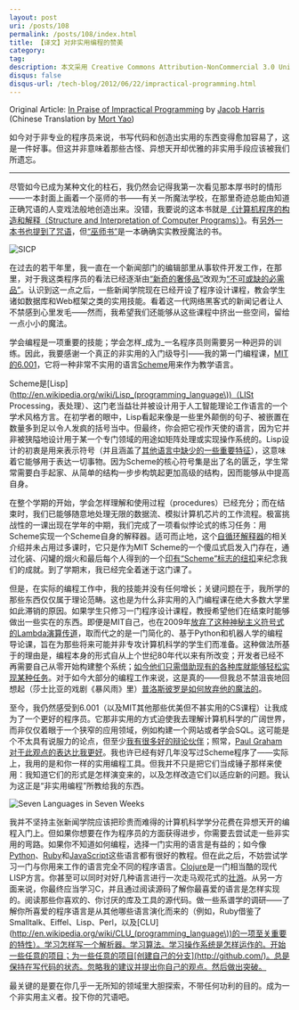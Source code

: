 ```yaml
---
layout: post
uri: /posts/108
permalink: /posts/108/index.html
title: 【译文】对非实用编程的赞美
category:
tag:
description: 本文采用 Creative Commons Attribution-NonCommercial 3.0 United States 授权。
disqus: false
disqus-url: /tech-blog/2012/06/22/impractical-programming.html
---
```

Original Article: [In Praise of Impractical Programming](http://www.niemanlab.org/2011/11/in-praise-of-impractical-programming/)
by [Jacob Harris](http://www.niemanlab.org/author/jharris/)  
(Chinese Translation by [Mort Yao](http://www.soimort.org/))

如今对于非专业的程序员来说，书写代码和创造出实用的东西变得愈加容易了，这是一件好事。但这并非意味着那些古怪、异想天开却优雅的非实用手段应该被我们所遗忘。
***

尽管如今已成为某种文化的柱石，我仍然会记得我第一次看见那本厚书时的情形——一本封面上画着一个巫师的书——有关一所魔法学校，在那里奇迹总能由知道正确咒语的人变戏法般地创造出来。没错，我要说的这本书就是[《计算机程序的构造和解释（Structure and Interpretation of Computer Programs）》](http://mitpress.mit.edu/sicp/)。有[另外一本书也提到了咒语](http://en.wikipedia.org/wiki/Harry_Potter)，但[“巫师书”](http://catb.org/jargon/html/W/Wizard-Book.html)是一本确确实实教授魔法的书。

![SICP](http://www.niemanlab.org/images/wizard-book-programming.jpg)

在过去的若干年里，我一直在一个新闻部门的编辑部里从事软件开发工作，在那里，对于我这类程序员的看法已经逐渐由[“新奇的奢侈品”](http://nymag.com/news/features/all-new/53344/)改观为[“不可或缺的必需品”](http://www.newsnerdjobs.com/)。认识到这一点之后，一些新闻学院现在已经开设了程序设计课程，教会学生诸如数据库和Web框架之类的实用技能。看着这一代网络黑客式的新闻记者让人不禁感到心里发毛——然而，我希望我们还能够从这些课程中挤出一些空间，留给一点小小的魔法。

学会编程是一项重要的技能；学会怎样_成为_一名程序员则需要另一种迥异的训练。因此，我要感谢一个真正的非实用的入门级导引——我的第一门编程课，[MIT的6.001](http://ocw.mit.edu/courses/electrical-engineering-and-computer-science/6-001-structure-and-interpretation-of-computer-programs-spring-2005/)，它将一种非常不实用的语言[Scheme](http://groups.csail.mit.edu/mac/projects/scheme/)用来作为教学语言。

Scheme是[Lisp](http://en.wikipedia.org/wiki/Lisp_(programming_language\))（LISt Processing，表处理）、这门老当益壮并被设计用于人工智能理论工作语言的一个学术风格方言。在初学者的眼中，Lisp看起来像是一些里外颠倒的句子、被嵌置在数量多到足以令人发疯的括号当中。但最终，你会把它视作天使的语言，因为它并非被狭隘地设计用于某一个专门领域的用途如矩阵处理或实现操作系统的。Lisp设计的初衷是用来表示符号（并且涵盖了[其他语言中缺少的一些重要特征](http://www.paulgraham.com/diff.html)），这意味着它能够用于表达一切事物。因为Scheme的核心符号集是出了名的匮乏，学生常常需要白手起家、从简单的结构一步步构筑起更加高级的结构，因而能够从中提高自身。

在整个学期的开始，学会怎样理解和使用过程（procedures）已经充分；而在结束时，我们已能够随意地处理无限的数据流、模拟计算机芯片的工作流程。极富挑战性的一课出现在学年的中期，我们完成了一项看似悖论式的练习任务：用Scheme实现一个Scheme自身的解释器。适可而止地，这个[自循环解释器](http://mitpress.mit.edu/sicp/full-text/book/book-Z-H-26.html#%_sec_4.1)的相关介绍并未占用过多课时，它只是作为MIT Scheme的一个傻瓜式启发入门存在，通过化装、闪罐的烟火和最后每个人得到的一个[印有“Scheme”标志的纽扣](http://ocw.mit.edu/courses/electrical-engineering-and-computer-science/6-945-adventures-in-advanced-symbolic-programming-spring-2009/6-945s09.jpg)来纪念我们的成就。到了学期末，我已经完全着迷于这门课了。

但是，在实际的编程工作中，我的技能并没有任何增长；关键问题在于，我所学的那些东西仅仅属于理论范畴。这也是为什么非实用的入门编程课在绝大多数大学里如此滞销的原因。如果学生只修习一门程序设计课程，教授希望他们在结束时能够做出一些实在的东西。即便是MIT自己，也在2009年[放弃了这种神秘主义符号式的Lambda演算传道](http://mitadmissions.org/blogs/entry/the_end_of_an_era_1)，取而代之的是一门简化的、基于Python和机器人学的编程导论课，旨在为那些将来可能并非专攻计算机科学的学生们而准备。这种做法所基于的理由是，编程本身的形式自从上个世纪80年代以来有所改变；开发者已经不再需要自己从零开始构建整个系统；[如今他们只需借助现有的各种库就能够轻松实现某种任务](http://www.wisdomandwonder.com/link/2110/why-mit-switched-from-scheme-to-python)。对于如今大部分的编程工作来说，这是真的——但我总不禁沮丧地回想起（莎士比亚的戏剧《暴风雨》里）[普洛斯彼罗是如何放弃他的魔法的](http://shakespeare.mit.edu/tempest/tempest.5.1.html)。

至今，我仍然感受到6.001（以及MIT其他那些优美但不甚实用的CS课程）让我成为了一个更好的程序员。它那非实用的方式迫使我去理解计算机科学的广阔世界，而非仅仅着眼于一个狭窄的应用领域，例如构建一个网站或者学会SQL。这可能是个不太具有说服力的论点，但至少[我有很多好的辩论伙伴](http://lispers.org/)；照常，[Paul Graham对于此观点的表达比我更好](http://www.paulgraham.com/avg.html)。我也许已经有好几年没写过Scheme程序了——实际上，我用的是和你一样的实用编程工具。但我并不只是把它们当成锤子那样来使用：我知道它们的形式是怎样演变来的，以及怎样改造它们以适应新的问题。我认为这正是“非实用编程”所教给我的东西。

![Seven Languages in Seven Weeks](http://www.niemanlab.org/images/seven-languages-seven-weeks.jpg)

我并不坚持主张新闻学院应该把珍贵而难得的计算机科学学分花费在异想天开的编程入门上。但如果你想要在作为程序员的方面获得进步，你需要去尝试走一些非实用的弯路。如果你不知道如何编程，选择一门实用的语言是有益的；如今像[Python](http://greenteapress.com/thinkpython/thinkpython.html)、[Ruby](http://pine.fm/LearnToProgram/)和[JavaScript](http://eloquentjavascript.net/)这些语言都有很好的教程。但在此之后，不妨尝试学习一门与你用来工作的语言完全不同的程序语言。[Clojure](http://clojure.org/)是一门相当酷的现代LISP方言。你甚至可以同时对好几种语言进行一次走马观花式的[壮游](http://pragprog.com/book/btlang/seven-languages-in-seven-weeks)。从另一方面来说，你最终应当学习C，并且通过阅读源码了解你最喜爱的语言是怎样实现的。阅读那些你喜欢的、你讨厌的库及工具的源代码。做一些系谱学的调研——了解你所喜爱的程序语言是从其他哪些语言演化而来的（例如，Ruby借鉴了Smalltalk、Eiffel、Lisp、Perl，以及[CLU](http://en.wikipedia.org/wiki/CLU_(programming_language\))的一项至关重要的特性）。学习怎样写一个解析器。学习算法。学习操作系统是怎样运作的。开始一些任意的项目；为一些任意的项目[创建自己的分支](http://github.com/)。总是保持在写代码的状态。忽略我的建议并提出你自己的观点。然后做出突破。

最关键的是要在你几乎一无所知的领域里大胆探索，不带任何功利的目的。成为一个非实用主义者。投下你的咒语吧。

